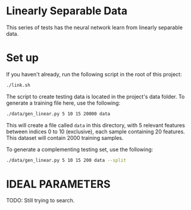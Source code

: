 Linearly Separable Data
=======================

This series of tests has the neural network learn from linearly
separable data.


Set up
======
If you haven't already, run the following script in the root of
this project:
```bash
./link.sh
```
The script to create testing data is located in the project's
data folder. To generate a training file here, use the following:
```bash
./data/gen_linear.py 5 10 15 20000 data
```

This will create a file called `data` in this directory,
with 5 relevant features between indices 0 to 10 (exclusive),
each sample containing 20 features. This dataset will contain 
2000 training samples.

To generate a complementing testing set, use the following:
```bash
./data/gen_linear.py 5 10 15 200 data --split
```
IDEAL PARAMETERS
================
TODO: Still trying to search.

